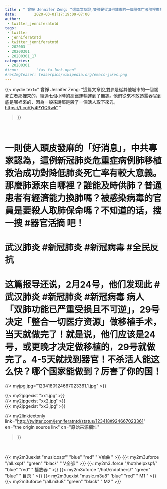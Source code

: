 ```yaml
---
title : " 曾錚 Jennifer Zeng: “這篇文章說,雙肺是從其他城市的一個腦死亡者那裡來的，經過七個小時的高鐵運輸運到了無錫。他們從來不敢透露器官到底是哪裡來的，因為一般來說都是殺了一個活人取下來的。 https://t.co/0y4PYIQRwk”  "
date:        2020-03-01T17:19:09-07:00
author:
 - twitter_jenniferatntd
tags:
 - twitter
 - jenniferatntd
 - twitter_jenniferatntd
 - 202003
 - 20200301
 - 20200301_17
categories:
 - 20200301
#icon:        "fas fa-lock-open"
#resImgTeaser: teaserpics/wikipedia.org/emacs-jokes.png
---
```


{{< mydiv text=" 曾錚 Jennifer Zeng: “這篇文章說,雙肺是從其他城市的一個腦死亡者那裡來的，經過七個小時的高鐵運輸運到了無錫。他們從來不敢透露器官到底是哪裡來的，因為一般來說都是殺了一個活人取下來的。 https://t.co/0y4PYIQRwk”  "
>}}
<br>

# 一則使人頭皮發麻的「好消息」，中共專家認為，這例新冠肺炎危重症病例肺移植救治成功對降低肺炎死亡率有較大意義。那麼肺源來自哪裡？誰能及時供肺？普通患者有經濟能力換肺嗎？被感染病毒的官員是要殺人取肺保命嗎？不知道的话，搜一搜 #器官活摘 吧！

# 武汉肺炎 #新冠肺炎 #新冠病毒  #全民反抗

# 这篇报导还说，2月24号，他们发现此 #武汉肺炎 #新冠肺炎 #新冠病毒 病人「双肺功能已严重受损且不可逆」，29号决定「整合一切医疗资源」做移植手术，当天就做完了！就是说，他们应该是24号，或更晚才决定做移植的，29号就做完了。4-5天就找到器官！不杀活人能这么快？哪个国家能做到？厉害了你的国！

 {{< myjpg jpg="1234180924667023361.1.jpg" >}}<br> 

{{< my2jpgexist "xx1.jpg" >}}<br>
{{< my2jpgexist "xx2.jpg" >}}<br>
{{< my2jpgexist "xx3.jpg" >}}<br>


{{< my2linktextonly link="http://twitter.com/jenniferatntd/status/1234180924667023361"
en="the origin source link" cn="原始來源網址"
>}}


<br>

{{< my2m3uexist "music.xspf"        "blue"   "red"    " V单曲 " >}} {{< my2m3uforce "/all.xspf"         "green"  "black"  " V全部 " >}} {{< my2m3uforce "/hot/helpxspf/"    "blue"   "red"    " 播放器 " >}} {{< my2m3uforce "/hot/endothers/"   "green"  "blue"   " 目录 " >}} {{< my2m3uexist "music.m3u8"        "blue"   "red"    " M1 " >}} {{< my2m3uforce "/all.m3u8"         "green"  "black"  " M2 " >}} 
